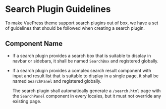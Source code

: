 # Search Plugin Guidelines

To make VuePress theme support search plugins out of box, we have a set of guidelines that should be followed when creating a search plugin.

## Component Name

- If a search plugin provides a search box that is suitable to display in navbar or sidebars, it shall be named `SearchBox` and registered globally.

- If a search plugin provides a complex search result component with input and result list that is suitable to display in a single page, it shall be named `SearchPanel` and registered globally.

  The search plugin shall automatically generate a `/search.html` page with the `SearchPanel` component in every locales, but it must not override any existing page.
